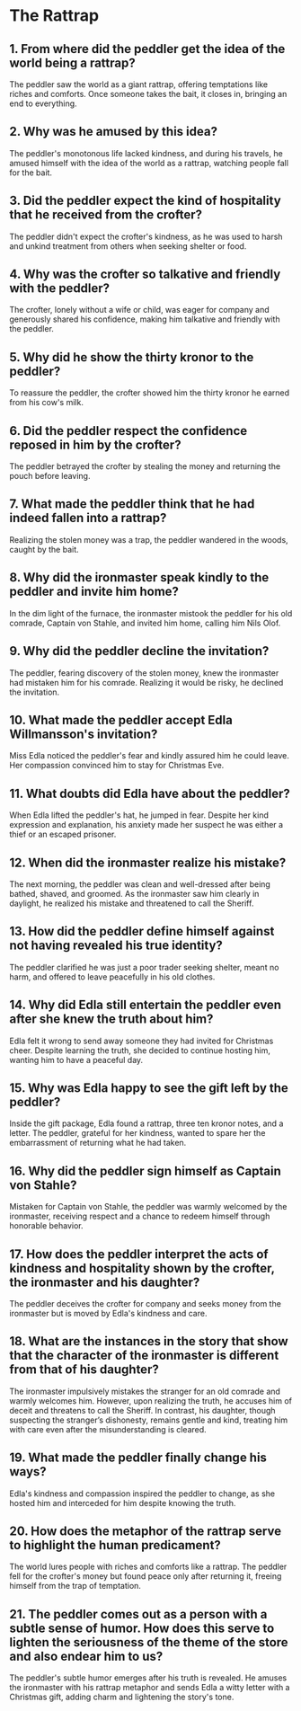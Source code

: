 # The Rattrap 

## 1. From where did the peddler get the idea of the world being a rattrap? 
The peddler saw the world as a giant rattrap, offering temptations like riches and comforts. Once someone takes the bait, it closes in, bringing an end to everything.

## 2. Why was he amused by this idea? 
The peddler's monotonous life lacked kindness, and during his travels, he amused himself with the idea of the world as a rattrap, watching people fall for the bait.

## 3. Did the peddler expect the kind of hospitality that he received from the crofter? 
The peddler didn't expect the crofter's kindness, as he was used to harsh and unkind treatment from others when seeking shelter or food.

## 4. Why was the crofter so talkative and friendly with the peddler? 
The crofter, lonely without a wife or child, was eager for company and generously shared his confidence, making him talkative and friendly with the peddler.

## 5. Why did he show the thirty kronor to the peddler? 
To reassure the peddler, the crofter showed him the thirty kronor he earned from his cow's milk.

## 6. Did the peddler respect the confidence reposed in him by the crofter? 
The peddler betrayed the crofter by stealing the money and returning the pouch before leaving.

## 7. What made the peddler think that he had indeed fallen into a rattrap? 
Realizing the stolen money was a trap, the peddler wandered in the woods, caught by the bait.

## 8. Why did the ironmaster speak kindly to the peddler and invite him home? 
In the dim light of the furnace, the ironmaster mistook the peddler for his old comrade, Captain von Stahle, and invited him home, calling him Nils Olof.

## 9. Why did the peddler decline the invitation? 
The peddler, fearing discovery of the stolen money, knew the ironmaster had mistaken him for his comrade. Realizing it would be risky, he declined the invitation.

## 10. What made the peddler accept Edla Willmansson's invitation? 
Miss Edla noticed the peddler's fear and kindly assured him he could leave. Her compassion convinced him to stay for Christmas Eve.

## 11. What doubts did Edla have about the peddler? 
When Edla lifted the peddler's hat, he jumped in fear. Despite her kind expression and explanation, his anxiety made her suspect he was either a thief or an escaped prisoner.

## 12. When did the ironmaster realize his mistake? 
The next morning, the peddler was clean and well-dressed after being bathed, shaved, and groomed. As the ironmaster saw him clearly in daylight, he realized his mistake and threatened to call the Sheriff.

## 13. How did the peddler define himself against not having revealed his true identity? 
The peddler clarified he was just a poor trader seeking shelter, meant no harm, and offered to leave peacefully in his old clothes.

## 14. Why did Edla still entertain the peddler even after she knew the truth about him? 
Edla felt it wrong to send away someone they had invited for Christmas cheer. Despite learning the truth, she decided to continue hosting him, wanting him to have a peaceful day.

## 15. Why was Edla happy to see the gift left by the peddler? 
Inside the gift package, Edla found a rattrap, three ten kronor notes, and a letter. The peddler, grateful for her kindness, wanted to spare her the embarrassment of returning what he had taken.

## 16. Why did the peddler sign himself as Captain von Stahle? 
Mistaken for Captain von Stahle, the peddler was warmly welcomed by the ironmaster, receiving respect and a chance to redeem himself through honorable behavior.

## 17. How does the peddler interpret the acts of kindness and hospitality shown by the crofter, the ironmaster and his daughter? 
The peddler deceives the crofter for company and seeks money from the ironmaster but is moved by Edla's kindness and care.

## 18. What are the instances in the story that show that the character of the ironmaster is different from that of his daughter? 
The ironmaster impulsively mistakes the stranger for an old comrade and warmly welcomes him. However, upon realizing the truth, he accuses him of deceit and threatens to call the Sheriff. In contrast, his daughter, though suspecting the stranger’s dishonesty, remains gentle and kind, treating him with care even after the misunderstanding is cleared.

## 19. What made the peddler finally change his ways? 
Edla's kindness and compassion inspired the peddler to change, as she hosted him and interceded for him despite knowing the truth.

## 20. How does the metaphor of the rattrap serve to highlight the human predicament? 
The world lures people with riches and comforts like a rattrap. The peddler fell for the crofter's money but found peace only after returning it, freeing himself from the trap of temptation.

## 21. The peddler comes out as a person with a subtle sense of humor. How does this serve to lighten the seriousness of the theme of the store and also endear him to us? 
The peddler's subtle humor emerges after his truth is revealed. He amuses the ironmaster with his rattrap metaphor and sends Edla a witty letter with a Christmas gift, adding charm and lightening the story's tone.